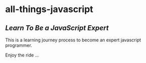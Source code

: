 # all-things-javascript

## _Learn To Be a JavaScript Expert_

This is a learning journey process to become an expert javascript programmer.

Enjoy the ride ...
